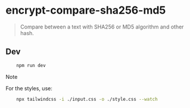 # encrypt-compare-sha256-md5

> Compare between a text with SHA256 or MD5 algorithm and other hash.

## Dev

```bash
    npm run dev 
```

> [!NOTE]
> For the styles, use:

```bash
    npx tailwindcss -i ./input.css -o ./style.css --watch
```
